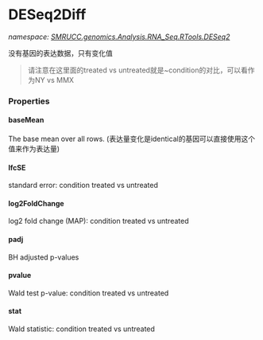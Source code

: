 ﻿# DESeq2Diff
_namespace: [SMRUCC.genomics.Analysis.RNA_Seq.RTools.DESeq2](./index.md)_

没有基因的表达数据，只有变化值

> 
>  请注意在这里面的treated vs untreated就是~condition的对比，可以看作为NY vs MMX
>  



### Properties

#### baseMean
The base mean over all rows.
 (表达量变化是identical的基因可以直接使用这个值来作为表达量)
#### lfcSE
standard error: condition treated vs untreated
#### log2FoldChange
log2 fold change (MAP): condition treated vs untreated
#### padj
BH adjusted p-values
#### pvalue
Wald test p-value: condition treated vs untreated
#### stat
Wald statistic: condition treated vs untreated
